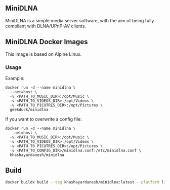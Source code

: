 ## MiniDLNA

MiniDLNA is a simple media server software, with the aim of being fully compliant with DLNA/UPnP-AV clients.

## MiniDLNA Docker Images

This image is based on Alpine Linux.

### Usage

Example:

    docker run -d --name minidlna \
      --net=host \
      -v <PATH_TO_MUSIC_DIR>:/opt/Music \
      -v <PATH_TO_VIDEOS_DIR>:/opt/Videos \
      -v <PATH_TO_PICUTRES_DIR>:/opt/Pictures \
      geekduck/minidlna


If you want to overwrite a config file:

    docker run -d --name minidlna \
      --net=host \
      -v <PATH_TO_MUSIC_DIR>:/opt/Music \
      -v <PATH_TO_VIDEOS_DIR>:/opt/Videos \
      -v <PATH_TO_PICUTRES_DIR>:/opt/Pictures \
      -v <PATH_TO_CONFIG_DIR>/minidlna.conf:/etc/minidlna.conf \
      khashayardanesh/minidlna

## Build

```bash
docker buildx build --tag khashayardanesh/minidlna:latest --platform linux/arm64,linux/amd64 . 
```